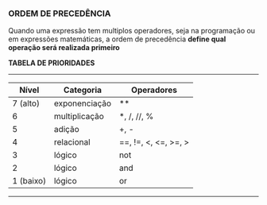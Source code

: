 ### ORDEM DE PRECEDÊNCIA

Quando uma expressão tem multiplos operadores, seja na programação ou em expressões matemáticas, a ordem de precedência **define qual operação será realizada primeiro**

**TABELA DE PRIORIDADES**

________________________________________________________________
| Nível     | Categoria        | Operadores                    |
|-----------|------------------|-------------------------------|
| 7 (alto)  | exponenciação    | **                            |
| 6         | multiplicação    | *, /, //, %                   |
| 5         | adição           | +, -                          |
| 4         | relacional       | ==, !=, <, <=, >=, >          |
| 3         | lógico           | not                           |
| 2         | lógico           | and                           |
| 1 (baixo) | lógico           | or                            |
________________________________________________________________